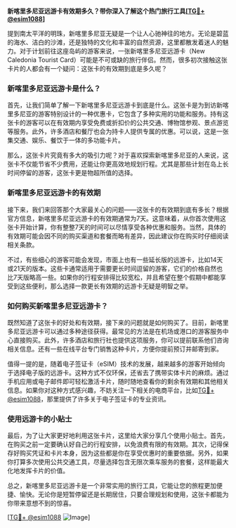 **新喀里多尼亚远游卡有效期多久？带你深入了解这个热门旅行工具[[TG💪+ @esim1088](https://t.me/s/esim1088)]**

提到南太平洋的明珠，新喀里多尼亚无疑是一个让人心驰神往的地方。无论是碧蓝的海水、洁白的沙滩，还是独特的文化和丰富的自然资源，这里都散发着迷人的魅力。对于计划前往这座岛屿的游客来说，一张新喀里多尼亚远游卡（New Caledonia Tourist Card）可能是不可或缺的旅行伴侣。然而，很多初次接触这张卡片的人都会有一个疑问：这张卡的有效期到底是多久呢？

### 新喀里多尼亚远游卡是什么？

首先，让我们简单了解一下新喀里多尼亚远游卡到底是什么。这张卡是为到访新喀里多尼亚的游客特别设计的一种优惠卡，它包含了多种实用的功能和服务。持有这张卡的游客可以在有效期内享受免费或折扣价的公共交通、博物馆参观、景点游览等服务。此外，许多酒店和餐厅也会为持卡人提供专属的优惠。可以说，这是一张集交通、娱乐、餐饮于一体的多功能卡片。

那么，这张卡片究竟有多大的吸引力呢？对于喜欢探索新喀里多尼亚的人来说，这张卡不仅能节省不少费用，还能让你更高效地规划行程。尤其是那些计划在岛上长时间停留的游客，这张卡更是物超所值的选择。

### 新喀里多尼亚远游卡的有效期

接下来，我们来回答那个大家最关心的问题——这张卡的有效期到底有多长？根据官方信息，新喀里多尼亚远游卡的有效期通常为7天。这意味着，从你首次使用这张卡开始计算，你有整整7天的时间可以尽情享受各种优惠和服务。当然，具体的有效期可能会因不同的购买渠道和套餐而略有差异，因此建议你在购买时仔细阅读相关条款。

不过，有些细心的游客可能会发现，市面上也有一些延长版的远游卡，比如14天或21天的版本。这些卡通常适用于需要更长时间逗留的游客，它们的价格自然也比7天版略高一些。如果你的行程安排得比较宽松，并且希望在整个假期中都能享受到这些便利，那么选择一款更长有效期的远游卡无疑是明智之举。

### 如何购买新喀里多尼亚远游卡？

既然知道了这张卡的好处和有效期，接下来的问题就是如何购买了。目前，新喀里多尼亚远游卡可以通过多种途径获得。最常见的方法是在机场或港口的游客服务中心直接购买。此外，许多酒店和旅行社也提供这项服务，你可以提前联系他们咨询相关信息。还有一些在线平台专门销售这种卡片，方便你提前预订并邮寄到家。

值得一提的是，随着电子签证卡（eSIM）技术的发展，越来越多的游客开始倾向于选择电子版的远游卡。这种方式不仅环保，还省去了携带实体卡片的麻烦。通过手机应用或电子邮件即可轻松激活卡片，随时随地查看你的剩余有效期和其他相关信息。如果你对这种方式感兴趣，不妨关注一下相关的电商平台，比如[TG💪+ @esim1088](https://t.me/s/esim1088)，那里提供了许多关于电子签证卡的专业资讯。

### 使用远游卡的小贴士

最后，为了让大家更好地利用这张卡片，这里给大家分享几个使用小贴士。首先，在购买之前一定要确认好自己的行程安排，以免浪费有限的有效期。其次，记得保存好购买凭证和卡片本身，因为这些都是你在享受优惠时的重要依据。另外，如果你打算多次使用公共交通工具，尽量选择包含无限次乘车服务的套餐，这样能最大化地发挥卡片的价值。

总之，新喀里多尼亚远游卡是一个非常实用的旅行工具，它能让您的旅程更加便捷、愉快。无论你是短暂停留还是长期居住，只要合理规划和使用，这张卡都能为你带来意想不到的惊喜。

[[TG💪+ @esim1088](https://t.me/s/esim1088) ![Image](https://i.postimg.cc/4NQfJmqS/Snipaste-2025-05-13-00-14-12.png)]